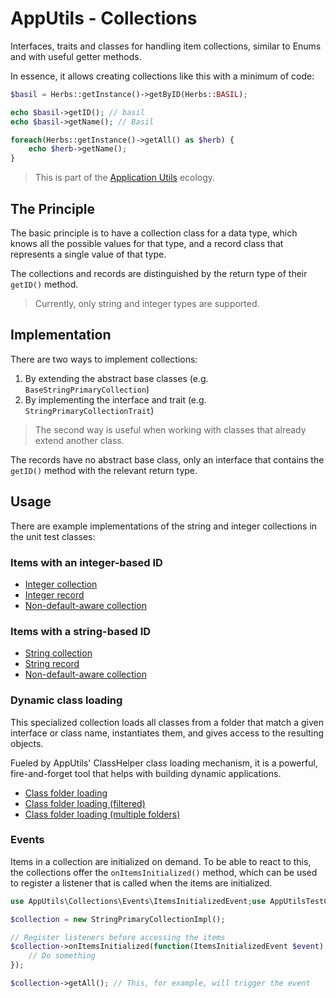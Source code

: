 # AppUtils - Collections

Interfaces, traits and classes for handling item collections,
similar to Enums and with useful getter methods. 

In essence, it allows creating collections like this with a 
minimum of code:

```php
$basil = Herbs::getInstance()->getByID(Herbs::BASIL);

echo $basil->getID(); // basil
echo $basil->getName(); // Basil
```

```php
foreach(Herbs::getInstance()->getAll() as $herb) {
    echo $herb->getName();
}
```

> This is part of the [Application Utils][] ecology.

## The Principle

The basic principle is to have a collection class for a data type,
which knows all the possible values for that type, and a record class
that represents a single value of that type.

The collections and records are distinguished by the return type of
their `getID()` method. 

> Currently, only string and integer types are supported.

## Implementation

There are two ways to implement collections: 

1. By extending the abstract base classes (e.g. `BaseStringPrimaryCollection`)
2. By implementing the interface and trait (e.g. `StringPrimaryCollectionTrait`)

> The second way is useful when working with classes that already 
> extend another class.

The records have no abstract base class, only an interface that
contains the `getID()` method with the relevant return type.

## Usage

There are example implementations of the string and integer collections
in the unit test classes:

### Items with an integer-based ID

- [Integer collection](tests/AppUtilsTestClasses/IntegerPrimaryCollectionImpl.php) 
- [Integer record](tests/AppUtilsTestClasses/IntegerPrimaryRecordImpl.php)
- [Non-default-aware collection](tests/AppUtilsTestClasses/IntegerPrimaryCollectionNoDefaultImpl.php)

### Items with a string-based ID

- [String collection](tests/AppUtilsTestClasses/IntegerPrimaryCollectionImpl.php)
- [String record](tests/AppUtilsTestClasses/IntegerPrimaryRecordImpl.php)
- [Non-default-aware collection](tests/AppUtilsTestClasses/StringPrimaryCollectionNoDefaultImpl.php)

### Dynamic class loading

This specialized collection loads all classes from a folder that match a 
given interface or class name, instantiates them, and gives access to the
resulting objects. 

Fueled by AppUtils' ClassHelper class loading mechanism, it is a powerful, 
fire-and-forget tool that helps with building dynamic applications. 

- [Class folder loading](tests/AppUtilsTestClasses/ClassLoaderCollectionImpl.php)
- [Class folder loading (filtered)](tests/AppUtilsTestClasses/ClassLoaderCollectionInstanceOfImpl.php)
- [Class folder loading (multiple folders)](tests/AppUtilsTestClasses/ClassLoaderCollectionMultiImpl.php)

### Events

Items in a collection are initialized on demand. To be able to react to this, 
the collections offer the `onItemsInitialized()` method, which can be used to
register a listener that is called when the items are initialized.

```php
use AppUtils\Collections\Events\ItemsInitializedEvent;use AppUtilsTestClasses\StringPrimaryCollectionImpl;

$collection = new StringPrimaryCollectionImpl();

// Register listeners before accessing the items
$collection->onItemsInitialized(function(ItemsInitializedEvent $event) : void {
    // Do something
});

$collection->getAll(); // This, for example, will trigger the event
```

[Application Utils]: https://github.com/Mistralys/application-utils
